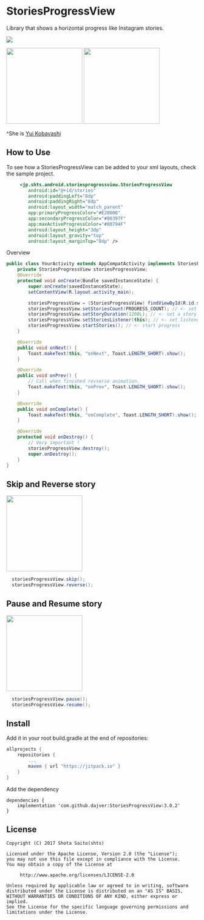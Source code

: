 StoriesProgressView
====

Library that shows a horizontal progress like Instagram stories.

[![](https://jitpack.io/v/shts/StoriesProgressView.svg)](https://jitpack.io/#shts/StoriesProgressView)

<img src="image/capture.png" width=200 />

<img src="image/image.gif" width=200 /> 

^She is [Yui Kobayashi](http://www.keyakizaka46.com/s/k46o/artist/07)

How to Use
----

To see how a StoriesProgressView can be added to your xml layouts, check the sample project.

```xml
     <jp.shts.android.storiesprogressview.StoriesProgressView
        android:id="@+id/stories"
        android:paddingLeft="8dp"
        android:paddingRight="8dp"
        android:layout_width="match_parent"
        app:primaryProgressColor="#E20000"
        app:secondaryProgressColor="#00397F"
        app:maxActiveProgressColor="#00794F"
        android:layout_height="3dp"
        android:layout_gravity="top"
        android:layout_marginTop="8dp" />
```
Overview

```java
public class YourActivity extends AppCompatActivity implements StoriesProgressView.StoriesListener {
    private StoriesProgressView storiesProgressView;
    @Override
    protected void onCreate(Bundle savedInstanceState) {
        super.onCreate(savedInstanceState);
        setContentView(R.layout.activity_main);

        storiesProgressView = (StoriesProgressView) findViewById(R.id.stories);
        storiesProgressView.setStoriesCount(PROGRESS_COUNT); // <- set stories
        storiesProgressView.setStoryDuration(1200L); // <- set a story duration
        storiesProgressView.setStoriesListener(this); // <- set listener
        storiesProgressView.startStories(); // <- start progress
    }

    @Override
    public void onNext() {
        Toast.makeText(this, "onNext", Toast.LENGTH_SHORT).show();
    }

    @Override
    public void onPrev() {
        // Call when finished revserse animation.
        Toast.makeText(this, "onPrev", Toast.LENGTH_SHORT).show();
    }

    @Override
    public void onComplete() {
        Toast.makeText(this, "onComplete", Toast.LENGTH_SHORT).show();
    }

    @Override
    protected void onDestroy() {
        // Very important !
        storiesProgressView.destroy();
        super.onDestroy();
    }
}
```

Skip and Reverse story
---

<img src="image/skip-reverse.gif" width=200 />

```java
  storiesProgressView.skip();
  storiesProgressView.reverse();
```

Pause and Resume story
---
<img src="image/pause-resume.gif" width=200 />

```java
  storiesProgressView.pause();
  storiesProgressView.resume();
```


Install
---

Add it in your root build.gradle at the end of repositories:

```groovy
allprojects {
    repositories {
        ...
        maven { url "https://jitpack.io" }
    }
}

```

Add the dependency

```
dependencies {
    implementation 'com.github.dajver:StoriesProgressView:3.0.2'
}

```

License
---

```
Copyright (C) 2017 Shota Saito(shts)

Licensed under the Apache License, Version 2.0 (the "License");
you may not use this file except in compliance with the License.
You may obtain a copy of the License at

     http://www.apache.org/licenses/LICENSE-2.0

Unless required by applicable law or agreed to in writing, software
distributed under the License is distributed on an "AS IS" BASIS,
WITHOUT WARRANTIES OR CONDITIONS OF ANY KIND, either express or implied.
See the License for the specific language governing permissions and
limitations under the License.
```
